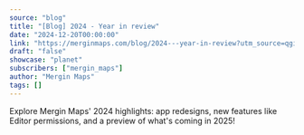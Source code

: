 ```yaml
---
source: "blog"
title: "[Blog] 2024 - Year in review"
date: "2024-12-20T00:00:00"
link: "https://merginmaps.com/blog/2024---year-in-review?utm_source=qgis"
draft: "false"
showcase: "planet"
subscribers: ["mergin_maps"]
author: "Mergin Maps"
tags: []
---
```


Explore Mergin Maps' 2024 highlights: app redesigns, new features like Editor permissions, and a preview of what's coming in 2025!

